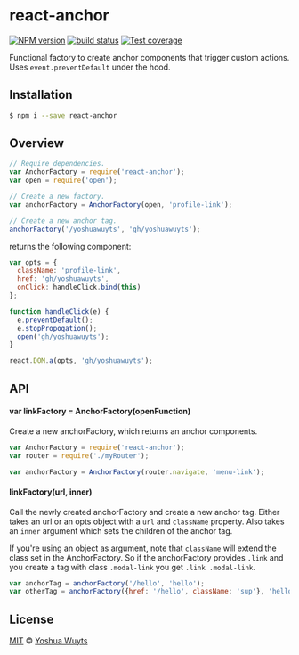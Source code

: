 # react-anchor
[![NPM version][npm-image]][npm-url]
[![build status][travis-image]][travis-url]
[![Test coverage][coveralls-image]][coveralls-url]

Functional factory to create anchor components that trigger custom actions. Uses
`event.preventDefault` under the hood.

## Installation
```bash
$ npm i --save react-anchor
```
## Overview
```js
// Require dependencies.
var AnchorFactory = require('react-anchor');
var open = require('open');

// Create a new factory.
var anchorFactory = AnchorFactory(open, 'profile-link');

// Create a new anchor tag.
anchorFactory('/yoshuawuyts', 'gh/yoshuawuyts');
```

returns the following component:
```js
var opts = {
  className: 'profile-link',
  href: 'gh/yoshuawuyts',
  onClick: handleClick.bind(this)
};

function handleClick(e) {
  e.preventDefault();
  e.stopPropogation();
  open('gh/yoshuawuyts');
}

react.DOM.a(opts, 'gh/yoshuawuyts');
```

## API
#### var linkFactory = AnchorFactory(openFunction)
Create a new anchorFactory, which returns an anchor components.
```js
var AnchorFactory = require('react-anchor');
var router = require('./myRouter');

var anchorFactory = AnchorFactory(router.navigate, 'menu-link');
```

#### linkFactory(url, inner)
Call the newly created anchorFactory and create a new anchor tag. Either takes an url or
an opts object with a `url` and `className` property. Also takes an `inner`
argument which sets the children of the anchor tag.

If you're using an object as argument, note that `className` will extend the class set in the AnchorFactory.
So if the anchorFactory provides `.link` and you create a tag with class `.modal-link` you get `.link .modal-link`.
```js
var anchorTag = anchorFactory('/hello', 'hello');
var otherTag = anchorFactory({href: '/hello', className: 'sup'}, 'hello');
```

## License
[MIT](https://tldrlegal.com/license/mit-license) ©
[Yoshua Wuyts](yoshuawuyts.com)

[npm-image]: https://img.shields.io/npm/v/react-anchor.svg?style=flat-square
[npm-url]: https://npmjs.org/package/react-anchor
[travis-image]: https://img.shields.io/travis/yoshuawuyts/react-anchor.svg?style=flat-square
[travis-url]: https://travis-ci.org/yoshuawuyts/react-anchor
[coveralls-image]: https://img.shields.io/coveralls/yoshuawuyts/react-anchor.svg?style=flat-square
[coveralls-url]: https://coveralls.io/r/yoshuawuyts/react-anchor?branch=master
